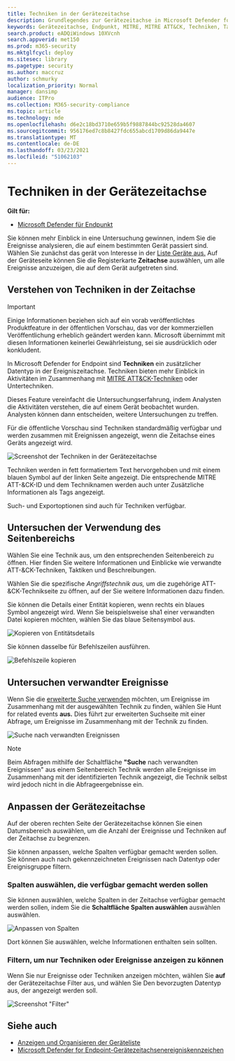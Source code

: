 ```yaml
---
title: Techniken in der Gerätezeitachse
description: Grundlegendes zur Gerätezeitachse in Microsoft Defender for Endpoint
keywords: Gerätezeitachse, Endpunkt, MITRE, MITRE ATT&CK, Techniken, Taktiken
search.product: eADQiWindows 10XVcnh
search.appverid: met150
ms.prod: m365-security
ms.mktglfcycl: deploy
ms.sitesec: library
ms.pagetype: security
ms.author: maccruz
author: schmurky
localization_priority: Normal
manager: dansimp
audience: ITPro
ms.collection: M365-security-compliance
ms.topic: article
ms.technology: mde
ms.openlocfilehash: d6e2c18bd3710e659b5f9887844bc92528da4607
ms.sourcegitcommit: 956176ed7c8b8427fdc655abcd1709d86da9447e
ms.translationtype: MT
ms.contentlocale: de-DE
ms.lasthandoff: 03/23/2021
ms.locfileid: "51062103"
---
```

# <a name="techniques-in-the-device-timeline"></a>Techniken in der Gerätezeitachse


**Gilt für:**
- [Microsoft Defender für Endpunkt](https://go.microsoft.com/fwlink/p/?linkid=2146631)


Sie können mehr Einblick in eine Untersuchung gewinnen, indem Sie die Ereignisse analysieren, die auf einem bestimmten Gerät passiert sind. Wählen Sie zunächst das gerät von Interesse in der [Liste Geräte aus.](machines-view-overview.md) Auf der Geräteseite können Sie die Registerkarte **Zeitachse** auswählen, um alle Ereignisse anzuzeigen, die auf dem Gerät aufgetreten sind.

## <a name="understand-techniques-in-the-timeline"></a>Verstehen von Techniken in der Zeitachse

>[!IMPORTANT]
>Einige Informationen beziehen sich auf ein vorab veröffentlichtes Produktfeature in der öffentlichen Vorschau, das vor der kommerziellen Veröffentlichung erheblich geändert werden kann. Microsoft übernimmt mit diesen Informationen keinerlei Gewährleistung, sei sie ausdrücklich oder konkludent.

In Microsoft Defender for Endpoint sind **Techniken** ein zusätzlicher Datentyp in der Ereigniszeitachse. Techniken bieten mehr Einblick in Aktivitäten im Zusammenhang mit [MITRE ATT&CK-Techniken](https://attack.mitre.org/) oder Untertechniken. 

Dieses Feature vereinfacht die Untersuchungserfahrung, indem Analysten die Aktivitäten verstehen, die auf einem Gerät beobachtet wurden. Analysten können dann entscheiden, weitere Untersuchungen zu treffen.

Für die öffentliche Vorschau sind Techniken standardmäßig verfügbar und werden zusammen mit Ereignissen angezeigt, wenn die Zeitachse eines Geräts angezeigt wird. 

![Screenshot der Techniken in der Gerätezeitachse](images/device-timeline-2.png)

Techniken werden in fett formatiertem Text hervorgehoben und mit einem blauen Symbol auf der linken Seite angezeigt. Die entsprechende MITRE ATT-&CK-ID und dem Techniknamen werden auch unter Zusätzliche Informationen als Tags angezeigt. 

Such- und Exportoptionen sind auch für Techniken verfügbar.

## <a name="investigate-using-the-side-pane"></a>Untersuchen der Verwendung des Seitenbereichs

Wählen Sie eine Technik aus, um den entsprechenden Seitenbereich zu öffnen. Hier finden Sie weitere Informationen und Einblicke wie verwandte ATT-&CK-Techniken, Taktiken und Beschreibungen. 

Wählen Sie die spezifische *Angriffstechnik aus,* um die zugehörige ATT-&CK-Technikseite zu öffnen, auf der Sie weitere Informationen dazu finden.

Sie können die Details einer Entität kopieren, wenn rechts ein blaues Symbol angezeigt wird. Wenn Sie beispielsweise sha1 einer verwandten Datei kopieren möchten, wählen Sie das blaue Seitensymbol aus.

![Kopieren von Entitätsdetails](images/techniques-side-pane-clickable.png)

Sie können dasselbe für Befehlszeilen ausführen.

![Befehlszeile kopieren](images/techniques-side-pane-command.png)


## <a name="investigate-related-events"></a>Untersuchen verwandter Ereignisse

Wenn Sie die [erweiterte Suche verwenden](advanced-hunting-overview.md) möchten, um Ereignisse im Zusammenhang mit der ausgewählten Technik zu finden, wählen Sie Hunt for related events **aus.** Dies führt zur erweiterten Suchseite mit einer Abfrage, um Ereignisse im Zusammenhang mit der Technik zu finden.

![Suche nach verwandten Ereignissen](images/techniques-hunt-for-related-events.png)

>[!NOTE]
>Beim Abfragen mithilfe der Schaltfläche **"Suche** nach verwandten Ereignissen" aus einem Seitenbereich Technik werden alle Ereignisse im Zusammenhang mit der identifizierten Technik angezeigt, die Technik selbst wird jedoch nicht in die Abfrageergebnisse ein.


## <a name="customize-your-device-timeline"></a>Anpassen der Gerätezeitachse

Auf der oberen rechten Seite der Gerätezeitachse können Sie einen Datumsbereich auswählen, um die Anzahl der Ereignisse und Techniken auf der Zeitachse zu begrenzen. 

Sie können anpassen, welche Spalten verfügbar gemacht werden sollen. Sie können auch nach gekennzeichneten Ereignissen nach Datentyp oder Ereignisgruppe filtern.

### <a name="choose-columns-to-expose"></a>Spalten auswählen, die verfügbar gemacht werden sollen
Sie können auswählen, welche Spalten in der Zeitachse verfügbar gemacht werden sollen, indem Sie die **Schaltfläche Spalten auswählen** auswählen auswählen.

![Anpassen von Spalten](images/filter-customize-columns.png)

Dort können Sie auswählen, welche Informationen enthalten sein sollten.

### <a name="filter-to-view-techniques-or-events-only"></a>Filtern, um nur Techniken oder Ereignisse anzeigen zu können

Wenn Sie nur Ereignisse oder Techniken anzeigen möchten, wählen Sie **auf** der Gerätezeitachse Filter aus, und wählen Sie Den bevorzugten Datentyp aus, der angezeigt werden soll.

![Screenshot "Filter"](images/device-timeline-filters.png)



## <a name="see-also"></a>Siehe auch
- [Anzeigen und Organisieren der Geräteliste](machines-view-overview.md)
- [Microsoft Defender for Endpoint-Gerätezeitachsenereigniskennzeichen](device-timeline-event-flag.md) 


 
